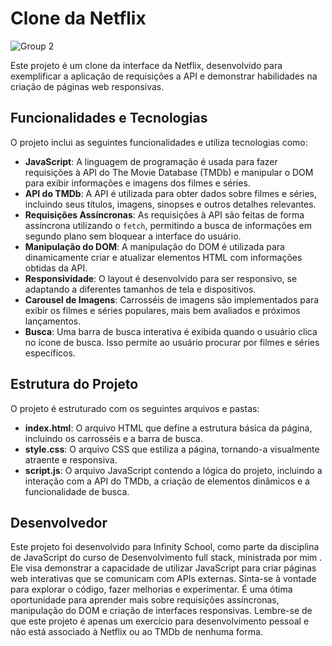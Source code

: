 # Clone da Netflix 

![Group 2](https://github.com/techcomkathia/Clone-Netflix/assets/125410101/0f8480cb-757d-4a11-9a0c-868cc4fb47d3)

Este projeto é um clone da interface da Netflix, desenvolvido para exemplificar a aplicação de requisições a API e demonstrar habilidades na criação de páginas web responsivas.

## Funcionalidades e Tecnologias

O projeto inclui as seguintes funcionalidades e utiliza tecnologias como:

- **JavaScript**: A linguagem de programação é usada para fazer requisições à API do The Movie Database (TMDb) e manipular o DOM para exibir informações e imagens dos filmes e séries.
- **API do TMDb**: A API é utilizada para obter dados sobre filmes e séries, incluindo seus títulos, imagens, sinopses e outros detalhes relevantes.
- **Requisições Assíncronas**: As requisições à API são feitas de forma assíncrona utilizando o `fetch`, permitindo a busca de informações em segundo plano sem bloquear a interface do usuário.
- **Manipulação do DOM**: A manipulação do DOM é utilizada para dinamicamente criar e atualizar elementos HTML com informações obtidas da API.
- **Responsividade**: O layout é desenvolvido para ser responsivo, se adaptando a diferentes tamanhos de tela e dispositivos.
- **Carousel de Imagens**: Carrosséis de imagens são implementados para exibir os filmes e séries populares, mais bem avaliados e próximos lançamentos.
- **Busca**: Uma barra de busca interativa é exibida quando o usuário clica no ícone de busca. Isso permite ao usuário procurar por filmes e séries específicos.


## Estrutura do Projeto

O projeto é estruturado com os seguintes arquivos e pastas:

- **index.html**: O arquivo HTML que define a estrutura básica da página, incluindo os carrosséis e a barra de busca.
- **style.css**: O arquivo CSS que estiliza a página, tornando-a visualmente atraente e responsiva.
- **script.js**: O arquivo JavaScript contendo a lógica do projeto, incluindo a interação com a API do TMDb, a criação de elementos dinâmicos e a funcionalidade de busca.


## Desenvolvedor

Este projeto foi desenvolvido para Infinity School, como parte da disciplina de JavaScript do curso de Desenvolvimento full stack, ministrada por mim . Ele visa demonstrar a capacidade de utilizar JavaScript para criar páginas web interativas que se comunicam com APIs externas.
Sinta-se à vontade para explorar o código, fazer melhorias e experimentar. É uma ótima oportunidade para aprender mais sobre requisições assíncronas, manipulação do DOM e criação de interfaces responsivas.
Lembre-se de que este projeto é apenas um exercício para desenvolvimento pessoal e não está associado à Netflix ou ao TMDb de nenhuma forma.
